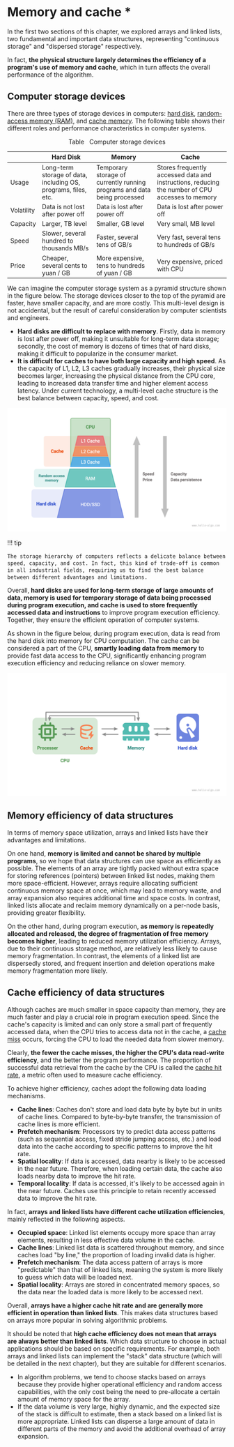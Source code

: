 # Memory and cache *

In the first two sections of this chapter, we explored arrays and linked lists, two fundamental and important data structures, representing "continuous storage" and "dispersed storage" respectively.

In fact, **the physical structure largely determines the efficiency of a program's use of memory and cache**, which in turn affects the overall performance of the algorithm.

## Computer storage devices

There are three types of storage devices in computers: <u>hard disk</u>, <u>random-access memory (RAM)</u>, and <u>cache memory</u>. The following table shows their different roles and performance characteristics in computer systems.

<p align="center"> Table <id> &nbsp; Computer storage devices </p>

|            | Hard Disk                                                      | Memory                                                                   | Cache                                                                                           |
| ---------- | -------------------------------------------------------------- | ------------------------------------------------------------------------ | ----------------------------------------------------------------------------------------------- |
| Usage      | Long-term storage of data, including OS, programs, files, etc. | Temporary storage of currently running programs and data being processed | Stores frequently accessed data and instructions, reducing the number of CPU accesses to memory |
| Volatility | Data is not lost after power off                               | Data is lost after power off                                             | Data is lost after power off                                                                    |
| Capacity   | Larger, TB level                                               | Smaller, GB level                                                        | Very small, MB level                                                                            |
| Speed      | Slower, several hundred to thousands MB/s                      | Faster, several tens of GB/s                                             | Very fast, several tens to hundreds of GB/s                                                     |
| Price      | Cheaper, several cents to yuan / GB                            | More expensive, tens to hundreds of yuan / GB                            | Very expensive, priced with CPU                                                                 |

We can imagine the computer storage system as a pyramid structure shown in the figure below. The storage devices closer to the top of the pyramid are faster, have smaller capacity, and are more costly. This multi-level design is not accidental, but the result of careful consideration by computer scientists and engineers.

- **Hard disks are difficult to replace with memory**. Firstly, data in memory is lost after power off, making it unsuitable for long-term data storage; secondly, the cost of memory is dozens of times that of hard disks, making it difficult to popularize in the consumer market.
- **It is difficult for caches to have both large capacity and high speed**. As the capacity of L1, L2, L3 caches gradually increases, their physical size becomes larger, increasing the physical distance from the CPU core, leading to increased data transfer time and higher element access latency. Under current technology, a multi-level cache structure is the best balance between capacity, speed, and cost.

![Computer storage system](ram_and_cache.assets/storage_pyramid.png)

!!! tip

    The storage hierarchy of computers reflects a delicate balance between speed, capacity, and cost. In fact, this kind of trade-off is common in all industrial fields, requiring us to find the best balance between different advantages and limitations.

Overall, **hard disks are used for long-term storage of large amounts of data, memory is used for temporary storage of data being processed during program execution, and cache is used to store frequently accessed data and instructions** to improve program execution efficiency. Together, they ensure the efficient operation of computer systems.

As shown in the figure below, during program execution, data is read from the hard disk into memory for CPU computation. The cache can be considered a part of the CPU, **smartly loading data from memory** to provide fast data access to the CPU, significantly enhancing program execution efficiency and reducing reliance on slower memory.

![Data flow between hard disk, memory, and cache](ram_and_cache.assets/computer_storage_devices.png)

## Memory efficiency of data structures

In terms of memory space utilization, arrays and linked lists have their advantages and limitations.

On one hand, **memory is limited and cannot be shared by multiple programs**, so we hope that data structures can use space as efficiently as possible. The elements of an array are tightly packed without extra space for storing references (pointers) between linked list nodes, making them more space-efficient. However, arrays require allocating sufficient continuous memory space at once, which may lead to memory waste, and array expansion also requires additional time and space costs. In contrast, linked lists allocate and reclaim memory dynamically on a per-node basis, providing greater flexibility.

On the other hand, during program execution, **as memory is repeatedly allocated and released, the degree of fragmentation of free memory becomes higher**, leading to reduced memory utilization efficiency. Arrays, due to their continuous storage method, are relatively less likely to cause memory fragmentation. In contrast, the elements of a linked list are dispersedly stored, and frequent insertion and deletion operations make memory fragmentation more likely.

## Cache efficiency of data structures

Although caches are much smaller in space capacity than memory, they are much faster and play a crucial role in program execution speed. Since the cache's capacity is limited and can only store a small part of frequently accessed data, when the CPU tries to access data not in the cache, a <u>cache miss</u> occurs, forcing the CPU to load the needed data from slower memory.

Clearly, **the fewer the cache misses, the higher the CPU's data read-write efficiency**, and the better the program performance. The proportion of successful data retrieval from the cache by the CPU is called the <u>cache hit rate</u>, a metric often used to measure cache efficiency.

To achieve higher efficiency, caches adopt the following data loading mechanisms.

- **Cache lines**: Caches don't store and load data byte by byte but in units of cache lines. Compared to byte-by-byte transfer, the transmission of cache lines is more efficient.
- **Prefetch mechanism**: Processors try to predict data access patterns (such as sequential access, fixed stride jumping access, etc.) and load data into the cache according to specific patterns to improve the hit rate.
- **Spatial locality**: If data is accessed, data nearby is likely to be accessed in the near future. Therefore, when loading certain data, the cache also loads nearby data to improve the hit rate.
- **Temporal locality**: If data is accessed, it's likely to be accessed again in the near future. Caches use this principle to retain recently accessed data to improve the hit rate.

In fact, **arrays and linked lists have different cache utilization efficiencies**, mainly reflected in the following aspects.

- **Occupied space**: Linked list elements occupy more space than array elements, resulting in less effective data volume in the cache.
- **Cache lines**: Linked list data is scattered throughout memory, and since caches load "by line," the proportion of loading invalid data is higher.
- **Prefetch mechanism**: The data access pattern of arrays is more "predictable" than that of linked lists, meaning the system is more likely to guess which data will be loaded next.
- **Spatial locality**: Arrays are stored in concentrated memory spaces, so the data near the loaded data is more likely to be accessed next.

Overall, **arrays have a higher cache hit rate and are generally more efficient in operation than linked lists**. This makes data structures based on arrays more popular in solving algorithmic problems.

It should be noted that **high cache efficiency does not mean that arrays are always better than linked lists**. Which data structure to choose in actual applications should be based on specific requirements. For example, both arrays and linked lists can implement the "stack" data structure (which will be detailed in the next chapter), but they are suitable for different scenarios.

- In algorithm problems, we tend to choose stacks based on arrays because they provide higher operational efficiency and random access capabilities, with the only cost being the need to pre-allocate a certain amount of memory space for the array.
- If the data volume is very large, highly dynamic, and the expected size of the stack is difficult to estimate, then a stack based on a linked list is more appropriate. Linked lists can disperse a large amount of data in different parts of the memory and avoid the additional overhead of array expansion.
